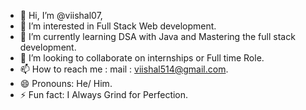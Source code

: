 - 👋 Hi, I’m @viishal07,
- 👀 I’m interested in Full Stack Web development.
- 🌱 I’m currently learning DSA with Java and Mastering the full stack development.
- 💞️ I’m looking to collaborate on internships or Full time Role.
- 📫 How to reach me : mail : viishal514@gmail.com.
- 😄 Pronouns: He/ Him.
- ⚡ Fun fact: I Always Grind for Perfection.

<!---
viishal07/viishal07 is a ✨ special ✨ repository because its `README.md` (this file) appears on your GitHub profile.
You can click the Preview link to take a look at your changes.
--->
